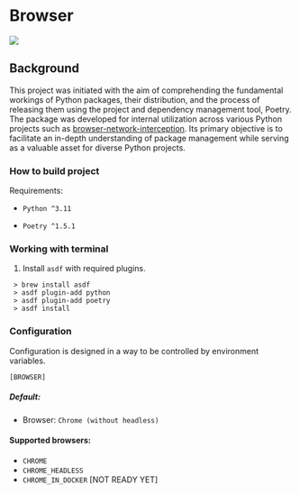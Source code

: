 # Browser

[<img src="https://img.shields.io/badge/releases-PyPI-blue">](https://pypi.org/project/browser-hz/)

## Background

This project was initiated with the aim of comprehending the fundamental workings of Python packages, their
distribution, and the process of releasing them using the project and dependency management tool, Poetry.
The package was developed for internal utilization across various Python projects such
as [browser-network-interception](https://github.com/hubzaj/browser-network-interception).
Its primary objective is to facilitate an in-depth understanding of package management while serving as a valuable asset
for diverse Python projects.

### How to build project

Requirements:

-     Python ^3.11
-     Poetry ^1.5.1

### Working with terminal

1. Install `asdf` with required plugins.

 ```
  > brew install asdf
  > asdf plugin-add python
  > asdf plugin-add poetry
  > asdf install
 ```

### Configuration

Configuration is designed in a way to be controlled by environment variables.

    [BROWSER]

##### Default:

* Browser: `Chrome (without headless)`

#### Supported browsers:

* `CHROME`
* `CHROME_HEADLESS`
* `CHROME_IN_DOCKER` [NOT READY YET]

